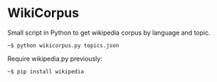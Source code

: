 # WikiCorpus

Small script in Python to get wikipedia corpus by language and topic.

`~$ python wikicorpus.py topics.json`

Require wikipedia.py previously:

`~$ pip install wikipedia`
